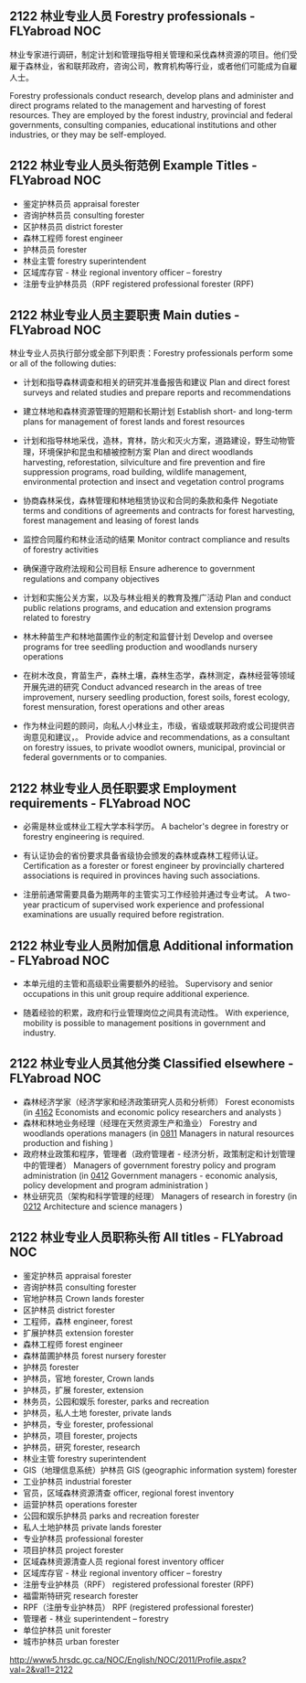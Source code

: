 ## 2122 林业专业人员 Forestry professionals - FLYabroad NOC

林业专家进行调研，制定计划和管理指导相关管理和采伐森林资源的项目。他们受雇于森林业，省和联邦政府，咨询公司，教育机构等行业，或者他们可能成为自雇人士。

Forestry professionals conduct research, develop plans and administer and direct programs related to the management and harvesting of forest resources. They are employed by the forest industry, provincial and federal governments, consulting companies, educational institutions and other industries, or they may be self-employed.

## 2122 林业专业人员头衔范例 Example Titles - FLYabroad NOC

* 鉴定护林员员 appraisal forester
* 咨询护林员员 consulting forester
* 区护林员员 district forester
* 森林工程师 forest engineer
* 护林员员 forester
* 林业主管 forestry superintendent
* 区域库存官 - 林业 regional inventory officer – forestry
* 注册专业护林员员（RPF registered professional forester (RPF)

## 2122 林业专业人员主要职责 Main duties - FLYabroad NOC

林业专业人员执行部分或全部下列职责：Forestry professionals perform some or all of the following duties:

* 计划和指导森林调查和相关的研究并准备报告和建议
Plan and direct forest surveys and related studies and prepare reports and recommendations

* 建立林地和森林资源管理的短期和长期计划
Establish short- and long-term plans for management of forest lands and forest resources

* 计划和指导林地采伐，造林，育林，防火和灭火方案，道路建设，野生动物管理，环境保护和昆虫和植被控制方案
Plan and direct woodlands harvesting, reforestation, silviculture and fire prevention and fire suppression programs, road building, wildlife management, environmental protection and insect and vegetation control programs

* 协商森林采伐，森林管理和林地租赁协议和合同的条款和条件
Negotiate terms and conditions of agreements and contracts for forest harvesting, forest management and leasing of forest lands

* 监控合同履约和林业活动的结果
Monitor contract compliance and results of forestry activities

* 确保遵守政府法规和公司目标
Ensure adherence to government regulations and company objectives

* 计划和实施公关方案，以及与林业相关的教育及推广活动
Plan and conduct public relations programs, and education and extension programs related to forestry

* 林木种苗生产和林地苗圃作业的制定和监督计划
Develop and oversee programs for tree seedling production and woodlands nursery operations

* 在树木改良，育苗生产，森林土壤，森林生态学，森林测定，森林经营等领域开展先进的研究
Conduct advanced research in the areas of tree improvement, nursery seedling production, forest soils, forest ecology, forest mensuration, forest operations and other areas

* 作为林业问题的顾问，向私人小林业主，市级，省级或联邦政府或公司提供咨询意见和建议，。
Provide advice and recommendations, as a consultant on forestry issues, to private woodlot owners, municipal, provincial or federal governments or to companies.

## 2122 林业专业人员任职要求 Employment requirements - FLYabroad NOC

* 必需是林业或林业工程大学本科学历。
A bachelor's degree in forestry or forestry engineering is required.

* 有认证协会的省份要求具备省级协会颁发的森林或森林工程师认证。
Certification as a forester or forest engineer by provincially chartered associations is required in provinces having such associations.

* 注册前通常需要具备为期两年的主管实习工作经验并通过专业考试。
A two-year practicum of supervised work experience and professional examinations are usually required before registration.

## 2122 林业专业人员附加信息 Additional information - FLYabroad NOC

* 本单元组的主管和高级职业需要额外的经验。
Supervisory and senior occupations in this unit group require additional experience.

* 随着经验的积累，政府和行业管理岗位之间具有流动性。
With experience, mobility is possible to management positions in government and industry.

## 2122 林业专业人员其他分类 Classified elsewhere - FLYabroad NOC

* 森林经济学家（经济学家和经济政策研究人员和分析师） Forest economists (in [4162](4162) Economists and economic policy researchers and analysts )
* 森林和林地业务经理（经理在天然资源生产和渔业） Forestry and woodlands operations managers (in [0811](0811) Managers in natural resources production and fishing )
* 政府林业政策和程序，管理者（政府管理者 - 经济分析，政策制定和计划管理中的管理者） Managers of government forestry policy and program administration (in [0412](0412) Government managers - economic analysis, policy development and program administration )
* 林业研究员（架构和科学管理的经理） Managers of research in forestry (in [0212](0212) Architecture and science managers )

## 2122 林业专业人员职称头衔 All titles - FLYabroad NOC

* 鉴定护林员 appraisal forester
* 咨询护林员 consulting forester
* 官地护林员 Crown lands forester
* 区护林员 district forester
* 工程师，森林 engineer, forest
* 扩展护林员 extension forester
* 森林工程师 forest engineer
* 森林苗圃护林员 forest nursery forester
* 护林员 forester
* 护林员，官地 forester, Crown lands
* 护林员，扩展 forester, extension
* 林务员，公园和娱乐 forester, parks and recreation
* 护林员，私人土地 forester, private lands
* 护林员，专业 forester, professional
* 护林员，项目 forester, projects
* 护林员，研究 forester, research
* 林业主管 forestry superintendent
* GIS（地理信息系统）护林员 GIS (geographic information system) forester
* 工业护林员 industrial forester
* 官员，区域森林资源清查 officer, regional forest inventory
* 运营护林员 operations forester
* 公园和娱乐护林员 parks and recreation forester
* 私人土地护林员 private lands forester
* 专业护林员 professional forester
* 项目护林员 project forester
* 区域森林资源清查人员 regional forest inventory officer
* 区域库存官 - 林业 regional inventory officer – forestry
* 注册专业护林员（RPF） registered professional forester (RPF)
* 福雷斯特研究 research forester
* RPF（注册专业护林员） RPF (registered professional forester)
* 管理者 - 林业 superintendent – forestry
* 单位护林员 unit forester
* 城市护林员 urban forester

http://www5.hrsdc.gc.ca/NOC/English/NOC/2011/Profile.aspx?val=2&val1=2122